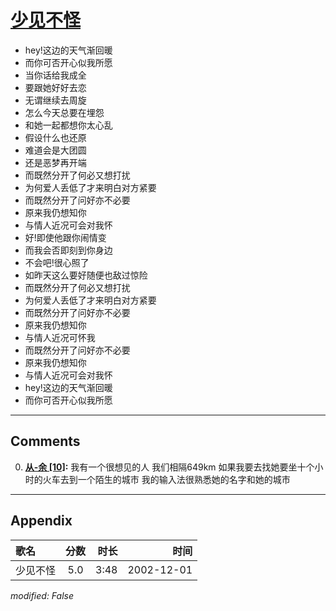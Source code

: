 # [少见不怪](https://music.163.com/song?id=66942)

* hey!这边的天气渐回暖
* 而你可否开心似我所愿
* 当你话给我成全
* 要跟她好好去恋
* 无谓继续去周旋
* 怎么今天总要在埋怨
* 和她一起都想你太心乱
* 假设什么也还原
* 难道会是大团圆
* 还是恶梦再开端
* 而既然分开了何必又想打扰
* 为何爱人丢低了才来明白对方紧要
* 而既然分开了问好亦不必要
* 原来我仍想知你
* 与情人近况可会对我怀
* 好!即使他跟你闹情变
* 而我会否即刻到你身边
* 不会吧!很心照了
* 如昨天这么要好随便也敌过惊险
* 而既然分开了何必又想打扰
* 为何爱人丢低了才来明白对方紧要
* 而既然分开了问好亦不必要
* 原来我仍想知你
* 与情人近况可怀我
* 而既然分开了问好亦不必要
* 原来我仍想知你
* 与情人近况可会对我怀
* hey!这边的天气渐回暖
* 而你可否开心似我所愿


---

## Comments
0. **[从-余 \[10\]](https://music.163.com/#/user/home?id=398447744):** 我有一个很想见的人 我们相隔649km 如果我要去找她要坐十个小时的火车去到一个陌生的城市 我的输入法很熟悉她的名字和她的城市



---

## Appendix

|歌名|分数|时长|时间|
|:---|:---:|---:|---:|
|少见不怪|5.0|3:48|2002-12-01

*modified: False*